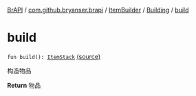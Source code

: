 [BrAPI](../../../index.md) / [com.github.bryanser.brapi](../../index.md) / [ItemBuilder](../index.md) / [Building](index.md) / [build](./build.md)

# build

`fun build(): `[`ItemStack`](https://hub.spigotmc.org/javadocs/spigot/org/bukkit/inventory/ItemStack.html) [(source)](https://github.com/BryanSer/BrAPI/raw/ver-kotlin/src/main/kotlin/com/github/bryanser/brapi/ItemBuilder.kt#L72)

构造物品

**Return**
物品

